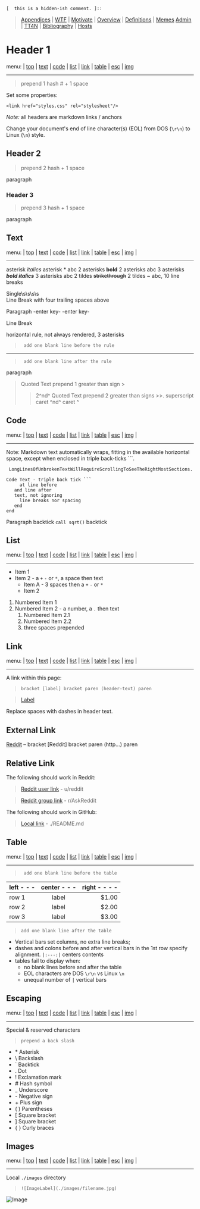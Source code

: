 [  this is a comment. ]::

`[  this is a hidden-ish comment. ]::`

<link href="styles.css" rel="stylesheet"></link>

> [Appendices](./Appendices-Top/Markdown-00-Appendices.md) | [WTF](./Appendices-Top/Markdown-01-WTF.md) | [Motivate](./Appendices-Top/Markdown-02-Motivate.md) |
> [Overview](./Appendices-Top/Markdown-03-Overview.md) | [Definitions](./Appendices-Top/Markdown-04-Definitions.md) | [Memes](./Appendices-Top/Markdown-05-Memes.md) 
> [Admin](./Appendices-Top/Markdown-06-Admin.md) | [TT4N](./Appendices-Top/Markdown-07-TT4N.md) | [Bibliography](./Appendices-Top/Markdown-99-Bibliography.md) | [Hosts](./Appendices-Top/Markdown-08-Hosts.md)

# Header 1

menu: | [top](#header-1) | [text](#text) | [code](#code) | [list](#list) | [link](#link) | [table](#table) | [esc](#escaping) | [img](#images)

***

> prepend 1 hash \# + 1 space

Set some properties:

`<link href="styles.css" rel="stylesheet"/>`

*Note:* all headers are markdown links / anchors

Change your document's end of line character(s) (EOL) from DOS (`\r\n`) to Linux (`\n`) style.
	
## Header 2

> prepend 2 hash + 1 space

  paragraph

### Header 3

> prepend 3 hash + 1 space

  paragraph

## Text

menu: | [top](#header-1) | [text](#text) | [code](#code) | [list](#list) | [link](#link) | [table](#table) | [esc](#escaping) | [img](#images) |

***

asterisk *italics* asterisk \*
 abc
2 asterisks **bold** 2 asterisks
 abc
3 asterisks 
***bold italics*** 
3 asterisks
 abc
2 tildes ~~strikethrough~~ 2 tildes \~
 abc, 10 line breaks

Single\s\s\s\s  
Line Break with four trailing spaces above

Paragraph -enter key- -enter key-

Line Break

horizontal rule, not always rendered, 3 asterisks

> ` add one blank line before the rule`

***

> ` add one blank line after the rule`

paragraph

> Quoted Text prepend 1 greater than sign \>
>> 2^nd^ Quoted Text prepend 2 greater than
signs \>\>. superscript caret ^nd^ caret \^

## Code

menu: | [top](#header-1) | [text](#text) | [code](#code) | [list](#list) | [link](#link) | [table](#table) | [esc](#escaping) | [img](#images) |

***

Note: Markdown text automatically wraps, fitting in the available horizontal space, except when enclosed in triple back-ticks \`\`\`.

``` LongLinesOfUnbrokenTextWillRequireScrollingToSeeTheRightMostSections.```
```
Code Text - triple back tick ```
     at line before
   and line after
   text, not ignoring
     line breaks nor spacing
   end
end
```
Paragraph backtick `call sqrt()` backtick

## List
menu: | [top](#header-1) | [text](#text) | [code](#code) | [list](#list) | [link](#link) | [table](#table) | [esc](#escaping) | [img](#images) |

***

* Item 1
* Item 2 - a `+` `-` or `*`, a space then text
   + Item A - 3 spaces then a `+` `-` or `*`
   + Item 2

1. Numbered Item 1
2. Numbered Item 2 - a number, a `.` then text
   1. Numbered Item 2.1
   2. Numbered Item 2.2
   3. three spaces prepended

## Link

menu: | [top](#header-1) | [text](#text) | [code](#code) | [list](#list) | [link](#link) | [table](#table) | [esc](#escaping) | [img](#images) |

***

A link within this page:

> `bracket [label] bracket paren (header-text) paren`

> [Label](#external-link)


Replace spaces with dashes in header text.

## External Link

[Reddit](http://reddit.com) – bracket \[Reddit\] bracket paren \(http...\) paren

## Relative Link

The following should work in Reddit:

> [Reddit user link](u/reddit) - u/reddit

> [Reddit group link](r/AskReddit) - r/AskReddit

The following should work in GitHub:

> [Local link](./Appendices-Top/README.md) - ./README.md

## Table

menu: | [top](#header-1) | [text](#text) | [code](#code) | [list](#list) | [link](#link) | [table](#table) | [esc](#escaping) | [img](#images) |

***

> ` add one blank line before the table`

 | left - - - | center - - - | right - - - - |
 | ------ |:--------:| -------:|
 | row 1  | label    |   $1.00 |
 | row 2  | label    |   $2.00 |
 | row 3  | label    |   $3.00 |

> `add one blank line after the table`

- Vertical bars set columns, no extra line breaks;
- dashes and colons before and after vertical bars in the 1st row specify alignment. `|:---:|` centers contents
- tables fail to display when:
   - no blank lines before and after the table
   - EOL characters are DOS `\r\n` vs Linux `\n`
   - unequal number of `|` vertical bars

## Escaping

menu: | [top](#header-1) | [text](#text) | [code](#code) | [list](#list) | [link](#link) | [table](#table) | [esc](#escaping) | [img](#images) |

***

Special & reserved characters

>`prepend a back slash`

- \* Asterisk
- \\ Backslash
- \` Backtick
- \. Dot
- \! Exclamation mark
- \# Hash symbol
- \_ Underscore
- \- Negative sign
- \+ Plus sign
- \( \)  Parentheses
- \[ Square bracket
- \] Square bracket
- \{ \}  Curly braces

## Images

menu: | [top](#header-1) | [text](#text) | [code](#code) | [list](#list) | [link](#link) | [table](#table) | [esc](#escaping) | [img](#images) |

***

Local `./images` directory

> `![ImageLabel](./images/filename.jpg)`

![Image](./images/img-stick-figures-474x498.jpg)
